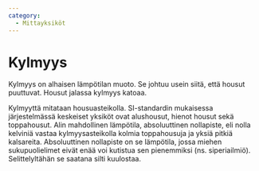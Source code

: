 ```yaml
---
category:
  - Mittayksiköt
---
```


# Kylmyys

Kylmyys on alhaisen lämpötilan muoto. Se johtuu usein siitä, että housut puuttuvat. Housut jalassa kylmyys katoaa.

Kylmyyttä mitataan housuasteikolla. SI-standardin mukaisessa järjestelmässä keskeiset yksiköt ovat alushousut, hienot housut sekä toppahousut. Alin mahdollinen lämpötila, absoluuttinen nollapiste, eli nolla kelviniä vastaa kylmyysasteikolla kolmia toppahousuja ja yksiä pitkiä kalsareita. Absoluuttinen nollapiste on se lämpötila, jossa miehen sukupuolielimet eivät enää voi kutistua sen pienemmiksi (ns. siperiailmiö). Selittelyltähän se saatana silti kuulostaa.